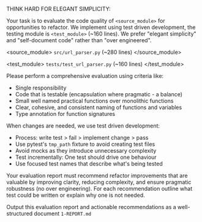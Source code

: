 THINK HARD FOR ELEGANT SIMPLICITY:

Your task is to evaluate the code quality of `<source_module>` for opportunities to refactor. We implement using test driven development, the testing module is `<test_module>` (~160 lines). We prefer "elegant simplicity" and "self-document code" rather than "over engineered". 

<source_module>
`src/url_parser.py` (~280 lines)
</source_module>

<test_module>
`tests/test_url_parser.py` (~160 lines)
</test_module>

Please perform a comprehensive evaluation using criteria like:
* Single responsibility
* Code that is testable (encapsulation where pragmatic - a balance)
* Small well named practical functions over monolithic functions
* Clear, cohesive, and consistent naming of functions and variables
* Type annotation for function signatures

When changes are needed, we use test driven development:
* Process: write test > fail > implement change > pass
* Use pytest's `tmp_path` fixture to avoid creating test files
* Avoid mocks as they introduce unnecessary complexity
* Test incrementally: One test should drive one behaviour
* Use focused test names that describe what's being tested

Your evaluation report must recommend refactor improvements that are valuable by improving clarity, reducing complexity, and ensure pragmatic robustness (no over engineering). For each recommendation outline what test could be written or explain why one is not needed.

Output this evaluation report and actionable recommendations as a well-structured document `1-REPORT.md` 